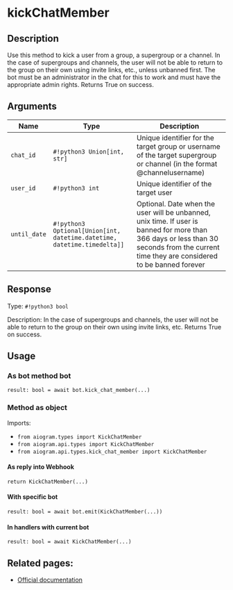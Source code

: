 # kickChatMember

## Description

Use this method to kick a user from a group, a supergroup or a channel. In the case of supergroups and channels, the user will not be able to return to the group on their own using invite links, etc., unless unbanned first. The bot must be an administrator in the chat for this to work and must have the appropriate admin rights. Returns True on success.


## Arguments

| Name | Type | Description |
| - | - | - |
| `chat_id` | `#!python3 Union[int, str]` | Unique identifier for the target group or username of the target supergroup or channel (in the format @channelusername) |
| `user_id` | `#!python3 int` | Unique identifier of the target user |
| `until_date` | `#!python3 Optional[Union[int, datetime.datetime, datetime.timedelta]]` | Optional. Date when the user will be unbanned, unix time. If user is banned for more than 366 days or less than 30 seconds from the current time they are considered to be banned forever |



## Response

Type: `#!python3 bool`

Description: In the case of supergroups and channels, the user will not be able to return to the group on their own using invite links, etc. Returns True on success.


## Usage


### As bot method bot

```python3
result: bool = await bot.kick_chat_member(...)
```

### Method as object

Imports:

- `from aiogram.types import KickChatMember`
- `from aiogram.api.types import KickChatMember`
- `from aiogram.api.types.kick_chat_member import KickChatMember`

#### As reply into Webhook
```python3
return KickChatMember(...)
```

#### With specific bot
```python3
result: bool = await bot.emit(KickChatMember(...))
```

#### In handlers with current bot
```python3
result: bool = await KickChatMember(...)
```


## Related pages:

- [Official documentation](https://core.telegram.org/bots/api#kickchatmember)
